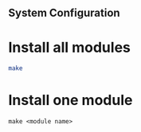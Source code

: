 System Configuration
----------------------

Install all modules
=========================
```bash
make
```

Install one module
=========================
```
make <module name>
```
